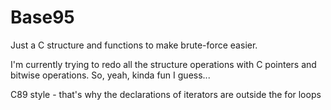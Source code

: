 # Base95
Just a C structure and functions to make brute-force easier.

I'm currently trying to redo all the structure operations with C pointers and bitwise operations.
So, yeah, kinda fun I guess...

C89 style - that's why the declarations of iterators are outside the for loops
